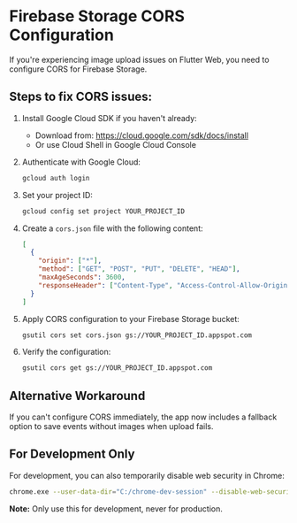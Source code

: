 # Firebase Storage CORS Configuration

If you're experiencing image upload issues on Flutter Web, you need to configure CORS for Firebase Storage.

## Steps to fix CORS issues:

1. Install Google Cloud SDK if you haven't already:
   - Download from: https://cloud.google.com/sdk/docs/install
   - Or use Cloud Shell in Google Cloud Console

2. Authenticate with Google Cloud:
   ```bash
   gcloud auth login
   ```

3. Set your project ID:
   ```bash
   gcloud config set project YOUR_PROJECT_ID
   ```

4. Create a `cors.json` file with the following content:
   ```json
   [
     {
       "origin": ["*"],
       "method": ["GET", "POST", "PUT", "DELETE", "HEAD"],
       "maxAgeSeconds": 3600,
       "responseHeader": ["Content-Type", "Access-Control-Allow-Origin"]
     }
   ]
   ```

5. Apply CORS configuration to your Firebase Storage bucket:
   ```bash
   gsutil cors set cors.json gs://YOUR_PROJECT_ID.appspot.com
   ```

6. Verify the configuration:
   ```bash
   gsutil cors get gs://YOUR_PROJECT_ID.appspot.com
   ```

## Alternative Workaround

If you can't configure CORS immediately, the app now includes a fallback option to save events without images when upload fails.

## For Development Only

For development, you can also temporarily disable web security in Chrome:
```bash
chrome.exe --user-data-dir="C:/chrome-dev-session" --disable-web-security --disable-features=VizDisplayCompositor
```

**Note:** Only use this for development, never for production.
